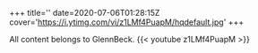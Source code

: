 +++
title=''
date=2020-07-06T01:28:15Z
cover='https://i.ytimg.com/vi/z1LMf4PuapM/hqdefault.jpg'
+++

All content belongs to GlennBeck.
{{< youtube z1LMf4PuapM >}}
